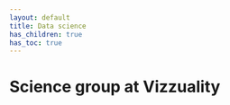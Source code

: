 ```yaml
---
layout: default
title: Data science
has_children: true
has_toc: true
---
```


# Science group at Vizzuality

